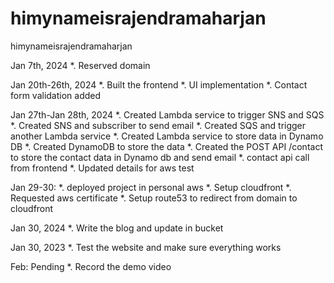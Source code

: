 # himynameisrajendramaharjan
himynameisrajendramaharjan

Jan 7th, 2024
*. Reserved domain

Jan 20th-26th, 2024
*. Built the frontend
*. UI implementation
*. Contact form validation added

Jan 27th-Jan 28th, 2024
*. Created Lambda service to trigger SNS and SQS
*. Created SNS and subscriber to send email
*. Created SQS and trigger another Lambda service
*. Created Lambda service to store data in Dynamo DB
*. Created DynamoDB to store the data
*. Created the POST API /contact to store the contact data in Dynamo db and send email
*. contact api call from frontend
*. Updated details for aws test

Jan 29-30:
*. deployed project in personal aws
*. Setup cloudfront
*. Requested aws certificate
*. Setup route53 to redirect from domain to cloudfront

Jan 30, 2024
*. Write the blog and update in bucket

Jan 30, 2023
*. Test the website and make sure everything works

Feb: Pending
*. Record the demo video
